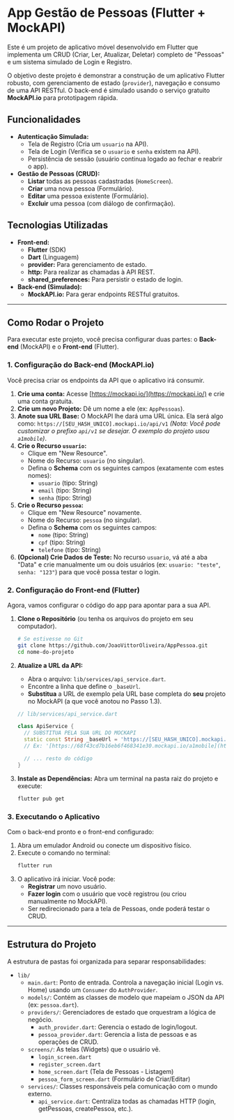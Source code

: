 # App Gestão de Pessoas (Flutter + MockAPI)

Este é um projeto de aplicativo móvel desenvolvido em Flutter que implementa um CRUD (Criar, Ler, Atualizar, Deletar) completo de "Pessoas" e um sistema simulado de Login e Registro.

O objetivo deste projeto é demonstrar a construção de um aplicativo Flutter robusto, com gerenciamento de estado (`provider`), navegação e consumo de uma API RESTful. O back-end é simulado usando o serviço gratuito **MockAPI.io** para prototipagem rápida.

## Funcionalidades

* **Autenticação Simulada:**
    * Tela de Registro (Cria um `usuario` na API).
    * Tela de Login (Verifica se o `usuario` e `senha` existem na API).
    * Persistência de sessão (usuário continua logado ao fechar e reabrir o app).
* **Gestão de Pessoas (CRUD):**
    * **Listar** todas as pessoas cadastradas (`HomeScreen`).
    * **Criar** uma nova pessoa (Formulário).
    * **Editar** uma pessoa existente (Formulário).
    * **Excluir** uma pessoa (com diálogo de confirmação).

## Tecnologias Utilizadas

* **Front-end:**
    * **Flutter** (SDK)
    * **Dart** (Linguagem)
    * **provider:** Para gerenciamento de estado.
    * **http:** Para realizar as chamadas à API REST.
    * **shared_preferences:** Para persistir o estado de login.
* **Back-end (Simulado):**
    * **MockAPI.io:** Para gerar endpoints RESTful gratuitos.

---

## Como Rodar o Projeto

Para executar este projeto, você precisa configurar duas partes: o **Back-end** (MockAPI) e o **Front-end** (Flutter).

### 1. Configuração do Back-end (MockAPI.io)

Você precisa criar os endpoints da API que o aplicativo irá consumir.

1.  **Crie uma conta:** Acesse [https://mockapi.io/](https://mockapi.io/) e crie uma conta gratuita.
2.  **Crie um novo Projeto:** Dê um nome a ele (ex: `AppPessoas`).
3.  **Anote sua URL Base:** O MockAPI lhe dará uma URL única. Ela será algo como: `https://[SEU_HASH_UNICO].mockapi.io/api/v1`
    *(Nota: Você pode customizar o prefixo `api/v1` se desejar. O exemplo do projeto usou `a1mobile`)*.
4.  **Crie o Recurso `usuario`:**
    * Clique em "New Resource".
    * Nome do Recurso: `usuario` (no singular).
    * Defina o **Schema** com os seguintes campos (exatamente com estes nomes):
        * `usuario` (tipo: String)
        * `email` (tipo: String)
        * `senha` (tipo: String)
5.  **Crie o Recurso `pessoa`:**
    * Clique em "New Resource" novamente.
    * Nome do Recurso: `pessoa` (no singular).
    * Defina o **Schema** com os seguintes campos:
        * `nome` (tipo: String)
        * `cpf` (tipo: String)
        * `telefone` (tipo: String)
6.  **(Opcional) Crie Dados de Teste:** No recurso `usuario`, vá até a aba "Data" e crie manualmente um ou dois usuários (ex: `usuario: "teste"`, `senha: "123"`) para que você possa testar o login.

### 2. Configuração do Front-end (Flutter)

Agora, vamos configurar o código do app para apontar para a sua API.

1.  **Clone o Repositório** (ou tenha os arquivos do projeto em seu computador).
    ```bash
    # Se estivesse no Git
    git clone https://github.com/JoaoVittorOliveira/AppPessoa.git
    cd nome-do-projeto
    ```
2.  **Atualize a URL da API:**
    * Abra o arquivo: `lib/services/api_service.dart`.
    * Encontre a linha que define o `_baseUrl`.
    * **Substitua** a URL de exemplo pela URL base completa do **seu** projeto no MockAPI (a que você anotou no Passo 1.3).

    ```dart
    // lib/services/api_service.dart

    class ApiService {
      // SUBSTITUA PELA SUA URL DO MOCKAPI
      static const String _baseUrl = 'https://[SEU_HASH_UNICO].mockapi.io/[SEU_PREFIXO]'; 
      // Ex: '[https://68f43cd7b16eb6f468341e30.mockapi.io/a1mobile](https://68f43cd7b16eb6f468341e30.mockapi.io/a1mobile)'

      // ... resto do código
    }
    ```

3.  **Instale as Dependências:**
    Abra um terminal na pasta raiz do projeto e execute:
    ```bash
    flutter pub get
    ```

### 3. Executando o Aplicativo

Com o back-end pronto e o front-end configurado:

1.  Abra um emulador Android ou conecte um dispositivo físico.
2.  Execute o comando no terminal:
    ```bash
    flutter run
    ```
3.  O aplicativo irá iniciar. Você pode:
    * **Registrar** um novo usuário.
    * **Fazer login** com o usuário que você registrou (ou criou manualmente no MockAPI).
    * Ser redirecionado para a tela de Pessoas, onde poderá testar o CRUD.

---

## Estrutura do Projeto

A estrutura de pastas foi organizada para separar responsabilidades:

* `lib/`
    * `main.dart`: Ponto de entrada. Controla a navegação inicial (Login vs. Home) usando um `Consumer` do `AuthProvider`.
    * `models/`: Contém as classes de modelo que mapeiam o JSON da API (ex: `pessoa.dart`).
    * `providers/`: Gerenciadores de estado que orquestram a lógica de negócio.
        * `auth_provider.dart`: Gerencia o estado de login/logout.
        * `pessoa_provider.dart`: Gerencia a lista de pessoas e as operações de CRUD.
    * `screens/`: As telas (Widgets) que o usuário vê.
        * `login_screen.dart`
        * `register_screen.dart`
        * `home_screen.dart` (Tela de Pessoas - Listagem)
        * `pessoa_form_screen.dart` (Formulário de Criar/Editar)
    * `services/`: Classes responsáveis pela comunicação com o mundo externo.
        * `api_service.dart`: Centraliza todas as chamadas HTTP (login, getPessoas, createPessoa, etc.).
